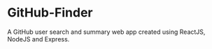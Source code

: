 # GitHub-Finder
A GitHub user search and summary web app created using ReactJS, NodeJS and Express.
